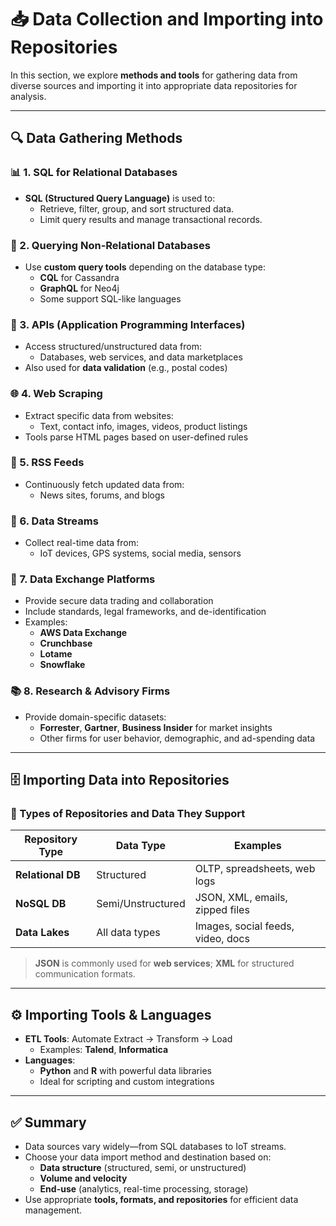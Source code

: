 # 📥 Data Collection and Importing into Repositories

In this section, we explore **methods and tools** for gathering data from diverse sources and importing it into appropriate data repositories for analysis.

---

## 🔍 Data Gathering Methods

### 📊 1. **SQL for Relational Databases**
- **SQL (Structured Query Language)** is used to:
  - Retrieve, filter, group, and sort structured data.
  - Limit query results and manage transactional records.
  
### 📂 2. **Querying Non-Relational Databases**
- Use **custom query tools** depending on the database type:
  - **CQL** for Cassandra
  - **GraphQL** for Neo4j
  - Some support SQL-like languages

### 🔌 3. **APIs (Application Programming Interfaces)**
- Access structured/unstructured data from:
  - Databases, web services, and data marketplaces
- Also used for **data validation** (e.g., postal codes)

### 🌐 4. **Web Scraping**
- Extract specific data from websites:
  - Text, contact info, images, videos, product listings
- Tools parse HTML pages based on user-defined rules

### 📡 5. **RSS Feeds**
- Continuously fetch updated data from:
  - News sites, forums, and blogs

### 🔄 6. **Data Streams**
- Collect real-time data from:
  - IoT devices, GPS systems, social media, sensors

### 🔁 7. **Data Exchange Platforms**
- Provide secure data trading and collaboration
- Include standards, legal frameworks, and de-identification
- Examples:
  - **AWS Data Exchange**
  - **Crunchbase**
  - **Lotame**
  - **Snowflake**

### 📚 8. **Research & Advisory Firms**
- Provide domain-specific datasets:
  - **Forrester**, **Gartner**, **Business Insider** for market insights
  - Other firms for user behavior, demographic, and ad-spending data

---

## 🗄️ Importing Data into Repositories

### 🔧 Types of Repositories and Data They Support

| Repository Type        | Data Type           | Examples                            |
|------------------------|---------------------|-------------------------------------|
| **Relational DB**      | Structured           | OLTP, spreadsheets, web logs        |
| **NoSQL DB**           | Semi/Unstructured    | JSON, XML, emails, zipped files     |
| **Data Lakes**         | All data types       | Images, social feeds, video, docs   |

> **JSON** is commonly used for **web services**; **XML** for structured communication formats.

---

## ⚙️ Importing Tools & Languages

- **ETL Tools**: Automate Extract → Transform → Load
  - Examples: **Talend**, **Informatica**
- **Languages**: 
  - **Python** and **R** with powerful data libraries
  - Ideal for scripting and custom integrations

---

## ✅ Summary
- Data sources vary widely—from SQL databases to IoT streams.
- Choose your data import method and destination based on:
  - **Data structure** (structured, semi, or unstructured)
  - **Volume and velocity**
  - **End-use** (analytics, real-time processing, storage)
- Use appropriate **tools, formats, and repositories** for efficient data management.
